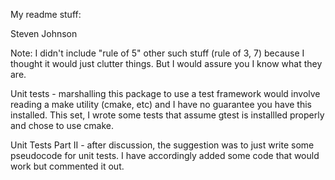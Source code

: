 My readme stuff:

Steven Johnson

Note: I didn't include "rule of 5" other such stuff (rule of 3, 7) because I thought it would just clutter things. But I would assure you I know what they are.

Unit tests - marshalling this package to use a test framework would involve reading a make utility (cmake, etc) and I have no guarantee you have this installed. This set, I wrote some tests that assume gtest is installled properly and chose to use cmake.

Unit Tests Part II - after discussion, the suggestion was to just write some pseudocode for unit tests. 
I have accordingly added some code that would work but commented it out.
